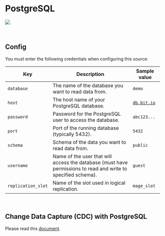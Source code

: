 # PostgreSQL

![](https://user-images.githubusercontent.com/78053898/198754309-2ef713a7-62c8-4ea8-9ebb-8c24ed038cb3.png)

<br />

## Config

You must enter the following credentials when configuring this source:

| Key | Description | Sample value
| --- | --- | --- |
| `database` | The name of the database you want to read data from. | `demo` |
| `host` | The host name of your PostgreSQL database. | [`db.bit.io`](https://bit.io/) |
| `password` | Password for the PostgreSQL user to access the database. | `abc123...` |
| `port` | Port of the running database (typically 5432). | `5432` |
| `schema` | Schema of the data you want to read data from. | `public` |
| `username` | Name of the user that will access the database (must have permissions to read and write to specified schema). | `guest` |
| `replication_slot` | Name of the slot used in logical replication. | `mage_slot` |

<br />

## Change Data Capture (CDC) with PostgreSQL

Please read this [document](https://docs.mage.ai/data-integrations/sources/postgresql).

<br />
